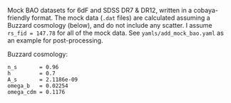 Mock BAO datasets for 6dF and SDSS DR7 & DR12, written in a cobaya-friendly format. The mock data (`.dat` files) are calculated assuming a Buzzard cosmology (below), and do not include any scatter. I assume `rs_fid = 147.78` for all of the mock data. See `yamls/add_mock_bao.yaml` as an example for post-processing. 

Buzzard cosmology:
```
n_s       = 0.96 
h         = 0.7 
A_s       = 2.1186e-09 
omega_b   = 0.02254 
omega_cdm = 0.1176
```